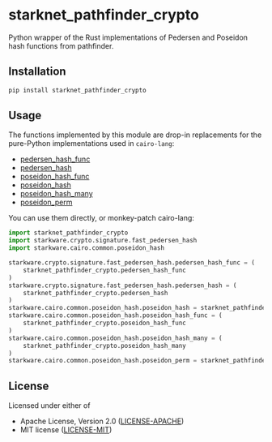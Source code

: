 # starknet_pathfinder_crypto

Python wrapper of the Rust implementations of Pedersen and Poseidon hash functions from pathfinder.

## Installation

```bash
pip install starknet_pathfinder_crypto
```

## Usage

The functions implemented by this module are drop-in replacements for the pure-Python implementations
used in `cairo-lang`:

* [pedersen_hash_func](https://github.com/starkware-libs/cairo-lang/blob/c954f154bbab04c3fb27f7598b015a9475fc628e/src/starkware/crypto/signature/fast_pedersen_hash.py#L47)
* [pedersen_hash](https://github.com/starkware-libs/cairo-lang/blob/c954f154bbab04c3fb27f7598b015a9475fc628e/src/starkware/crypto/signature/fast_pedersen_hash.py#L34)
* [poseidon_hash_func](https://github.com/starkware-libs/cairo-lang/blob/c954f154bbab04c3fb27f7598b015a9475fc628e/src/starkware/cairo/common/poseidon_hash.py#L15)
* [poseidon_hash](https://github.com/starkware-libs/cairo-lang/blob/c954f154bbab04c3fb27f7598b015a9475fc628e/src/starkware/cairo/common/poseidon_hash.py#L22)
* [poseidon_hash_many](https://github.com/starkware-libs/cairo-lang/blob/c954f154bbab04c3fb27f7598b015a9475fc628e/src/starkware/cairo/common/poseidon_hash.py#L46)
* [poseidon_perm](https://github.com/starkware-libs/cairo-lang/blob/c954f154bbab04c3fb27f7598b015a9475fc628e/src/starkware/cairo/common/poseidon_hash.py#L7)

You can use them directly, or monkey-patch cairo-lang:

```python
import starknet_pathfinder_crypto
import starkware.crypto.signature.fast_pedersen_hash
import starkware.cairo.common.poseidon_hash

starkware.crypto.signature.fast_pedersen_hash.pedersen_hash_func = (
    starknet_pathfinder_crypto.pedersen_hash_func
)
starkware.crypto.signature.fast_pedersen_hash.pedersen_hash = (
    starknet_pathfinder_crypto.pedersen_hash
)
starkware.cairo.common.poseidon_hash.poseidon_hash = starknet_pathfinder_crypto.poseidon_hash
starkware.cairo.common.poseidon_hash.poseidon_hash_func = (
    starknet_pathfinder_crypto.poseidon_hash_func
)
starkware.cairo.common.poseidon_hash.poseidon_hash_many = (
    starknet_pathfinder_crypto.poseidon_hash_many
)
starkware.cairo.common.poseidon_hash.poseidon_perm = starknet_pathfinder_crypto.poseidon_perm
```

## License

Licensed under either of

 * Apache License, Version 2.0
   ([LICENSE-APACHE](http://www.apache.org/licenses/LICENSE-2.0))
 * MIT license
   ([LICENSE-MIT](http://opensource.org/licenses/MIT))
